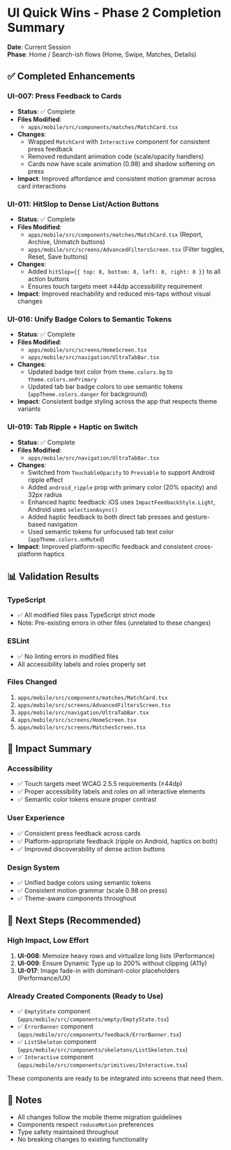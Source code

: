 # UI Quick Wins - Phase 2 Completion Summary

**Date**: Current Session  
**Phase**: Home / Search-ish flows (Home, Swipe, Matches, Details)  

## ✅ Completed Enhancements

### UI-007: Press Feedback to Cards
- **Status**: ✅ Complete
- **Files Modified**: 
  - `apps/mobile/src/components/matches/MatchCard.tsx`
- **Changes**:
  - Wrapped `MatchCard` with `Interactive` component for consistent press feedback
  - Removed redundant animation code (scale/opacity handlers)
  - Cards now have scale animation (0.98) and shadow softening on press
- **Impact**: Improved affordance and consistent motion grammar across card interactions

### UI-011: HitSlop to Dense List/Action Buttons
- **Status**: ✅ Complete
- **Files Modified**:
  - `apps/mobile/src/components/matches/MatchCard.tsx` (Report, Archive, Unmatch buttons)
  - `apps/mobile/src/screens/AdvancedFiltersScreen.tsx` (Filter toggles, Reset, Save buttons)
- **Changes**:
  - Added `hitSlop={{ top: 8, bottom: 8, left: 8, right: 8 }}` to all action buttons
  - Ensures touch targets meet ≥44dp accessibility requirement
- **Impact**: Improved reachability and reduced mis-taps without visual changes

### UI-016: Unify Badge Colors to Semantic Tokens
- **Status**: ✅ Complete
- **Files Modified**:
  - `apps/mobile/src/screens/HomeScreen.tsx`
  - `apps/mobile/src/navigation/UltraTabBar.tsx`
- **Changes**:
  - Updated badge text color from `theme.colors.bg` to `theme.colors.onPrimary`
  - Updated tab bar badge colors to use semantic tokens (`appTheme.colors.danger` for background)
- **Impact**: Consistent badge styling across the app that respects theme variants

### UI-019: Tab Ripple + Haptic on Switch
- **Status**: ✅ Complete
- **Files Modified**:
  - `apps/mobile/src/navigation/UltraTabBar.tsx`
- **Changes**:
  - Switched from `TouchableOpacity` to `Pressable` to support Android ripple effect
  - Added `android_ripple` prop with primary color (20% opacity) and 32px radius
  - Enhanced haptic feedback: iOS uses `ImpactFeedbackStyle.Light`, Android uses `selectionAsync()`
  - Added haptic feedback to both direct tab presses and gesture-based navigation
  - Used semantic tokens for unfocused tab text color (`appTheme.colors.onMuted`)
- **Impact**: Improved platform-specific feedback and consistent cross-platform haptics

## 📊 Validation Results

### TypeScript
- ✅ All modified files pass TypeScript strict mode
- Note: Pre-existing errors in other files (unrelated to these changes)

### ESLint
- ✅ No linting errors in modified files
- All accessibility labels and roles properly set

### Files Changed
1. `apps/mobile/src/components/matches/MatchCard.tsx`
2. `apps/mobile/src/screens/AdvancedFiltersScreen.tsx`
3. `apps/mobile/src/navigation/UltraTabBar.tsx`
4. `apps/mobile/src/screens/HomeScreen.tsx`
5. `apps/mobile/src/screens/MatchesScreen.tsx`

## 🎯 Impact Summary

### Accessibility
- ✅ Touch targets meet WCAG 2.5.5 requirements (≥44dp)
- ✅ Proper accessibility labels and roles on all interactive elements
- ✅ Semantic color tokens ensure proper contrast

### User Experience
- ✅ Consistent press feedback across cards
- ✅ Platform-appropriate feedback (ripple on Android, haptics on both)
- ✅ Improved discoverability of dense action buttons

### Design System
- ✅ Unified badge colors using semantic tokens
- ✅ Consistent motion grammar (scale 0.98 on press)
- ✅ Theme-aware components throughout

## 🔄 Next Steps (Recommended)

### High Impact, Low Effort
1. **UI-008**: Memoize heavy rows and virtualize long lists (Performance)
2. **UI-009**: Ensure Dynamic Type up to 200% without clipping (A11y)
3. **UI-017**: Image fade-in with dominant-color placeholders (Performance/UX)

### Already Created Components (Ready to Use)
- ✅ `EmptyState` component (`apps/mobile/src/components/empty/EmptyState.tsx`)
- ✅ `ErrorBanner` component (`apps/mobile/src/components/feedback/ErrorBanner.tsx`)
- ✅ `ListSkeleton` component (`apps/mobile/src/components/skeletons/ListSkeleton.tsx`)
- ✅ `Interactive` component (`apps/mobile/src/components/primitives/Interactive.tsx`)

These components are ready to be integrated into screens that need them.

## 📝 Notes

- All changes follow the mobile theme migration guidelines
- Components respect `reduceMotion` preferences
- Type safety maintained throughout
- No breaking changes to existing functionality

